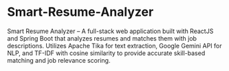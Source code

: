 # Smart-Resume-Analyzer
Smart Resume Analyzer – A full-stack web application built with ReactJS and Spring Boot that analyzes resumes and matches them with job descriptions. Utilizes Apache Tika for text extraction, Google Gemini API for NLP, and TF-IDF with cosine similarity to provide accurate skill-based matching and job relevance scoring.

